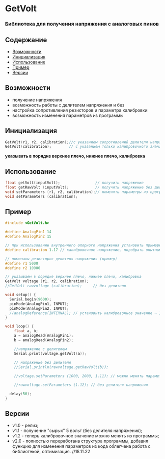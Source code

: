 # GetVolt
### Библиотека для получения напряжения с аналоговых пинов

## Содержание
- [Возможности](#capabilities)
- [Инициализация](#init)
- [Использование](#use)
- [Пример](#example)
- [Версии](#versions)

<a id="capabilities"></a>
## Возможности
- получение напряжения
- возможность работы с делителем напряжения и без
- настройка сопротивления резисторов и параметра калибровки
- возможность изменения параметров из программы

<a id="init"></a>
## Инициализация
```cpp
GetVolt(r1, r2, calibration);//с указанием сопротивлений делителя напряжения и калибровочного значания
GetVolt(calibration);        // с указанием только калибровочного значания без делителя напряжения
```
**указывать в порядке верхнее плечо, нижнее плечо, калибровка**

<a id="use"></a>
## Использование
```cpp
float getVolt(inputVolt);                // получить напряжение
float getRawVolt (inputVolt);            // получить напряжение без делителя
void setParameters (r1, r2, calibration);// поменять параметры из программы
void setParameters (calibration);
```

<a id="example"></a>
## Пример
```cpp
#include <GetVolt.h>

#define AnalogPin1 14
#define AnalogPin2 15

// при использовании внутреннего опорного напряжения установить примерно равным ему (1.1 вольт)
#define calibration 1.17 // калибровочное напряжение, подобрать опытным путём

// номиналы резисторов делителя напряжения (пример)
#define r1 5000
#define r2 10000

// указываем в порядке верхнее плечо, нижнее плечо, калибровка
GetVolt voltage (r1, r2, calibration);
//GetVolt rawvoltage (calibration); 	// без делителя

void setup() {
  Serial.begin(9600);
  pinMode(AnalogPin1, INPUT);
  pinMode(AnalogPin2, INPUT);
  //analogReference(INTERNAL); // установить калибровочное значение ~ 1.1
}

void loop() {
	float a, b;
	a = analogRead(AnalogPin1);
	b = analogRead(AnalogPin2);

	//напряжение с делителем
	Serial.print(voltage.getVolt(a));
	
	// напряжение без делителя
	//Serial.println(rawvoltage.getRawVolt(b));

	//voltage.setParameters (1000, 2000, 1.11); // можно менять параметры из программы

	//rawvoltage.setParameters (1.12); // без делителя напряжения

  delay(50);
}
```

<a id="versions"></a>
## Версии
- v1.0 - релиз;
- v1.1 - получение "сырых" 5 вольт (без делителя напряжения);
- v1.2 - теперь калибровочное значение можно менять из программы;
- v2.0 - полностью переработана структура программы, добавил функцию для изменения параметров из кода
	облегчена работа с библиотекой, оптимизация. //18.11.22
